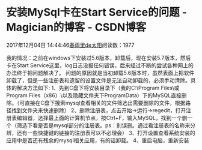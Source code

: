 
# 安装MySql卡在Start Service的问题 - Magician的博客 - CSDN博客


2017年12月04日 14:44:46[春雨里de太阳](https://me.csdn.net/qq_16633405)阅读数：1977


我的情况：之前在windows下安装过5.6版本，卸载后，现在安装5.7版本，然后卡在Start Service这里，log日志没报任何错误，后来经过不断的尝试各种网上的办法终于把问题解决了。
问题的原因就是当初卸载5.6版本时，虽然表面上把软件卸载了，但是一些注册表和遗留的设置文件是无法自动卸载的，必须手动清除。具体的解决方法如下:
1、先到C盘下将安装目录下（我的C:\Program Files\或Program Files（x86）\以及隐藏文件夹下ProgramData）下的MySQL直接删除。（可直接在C盘下搜索mysql查看相关的文件筛选出需要删除的文件，根据路径找到文件夹来快速删除）
2、删除注册表，点击开始->运行->regedit，打开注册表编辑器，选择最上面的计算机节点，按Ctrl+F，输入MySQL，找到一个删一个（筛选下看是否是mysql部分的注册表。ps：别误删。通过看注册表的名称来分辨，还有一些快捷键的链接的注册表可以不必理会）
3、打开设置查看系统安装的应用中是否还有残余的mysql相关应用，有的话卸载。
4、重启电脑，重新安装

